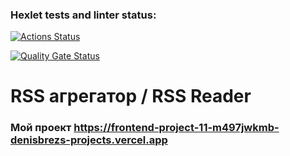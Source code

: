 ### Hexlet tests and linter status:
[![Actions Status](https://github.com/DenisBrez/frontend-project-11/actions/workflows/hexlet-check.yml/badge.svg)](https://github.com/DenisBrez/frontend-project-11/actions)

[![Quality Gate Status](https://sonarcloud.io/api/project_badges/measure?project=DenisBrez_frontend-project-11&metric=alert_status)](https://sonarcloud.io/summary/new_code?id=DenisBrez_frontend-project-11)

# RSS агрегатор / RSS Reader

### Мой проект https://frontend-project-11-m497jwkmb-denisbrezs-projects.vercel.app